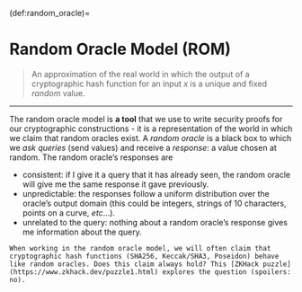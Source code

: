 (def:random_oracle)=
# Random Oracle Model (ROM)
> An approximation of the real world in which the output of a cryptographic hash function for an input $x$ is a unique and fixed *random* value.
---

The random oracle model is **a tool** that we use to write security proofs for our cryptographic constructions - it is a representation of the world in which we claim that random oracles exist. A *random oracle* is a black box to which we *ask queries* (send values) and receive a *response*: a value chosen at random. The random oracle’s responses are

- consistent: if I give it a query that it has already seen, the random oracle will give me the same response it gave previously.
- unpredictable: the responses follow a uniform distribution over the oracle’s output domain (this could be integers, strings of 10 characters, points on a curve, *etc*...).
- unrelated to the query: nothing about a random oracle’s response gives me information about the query.

```{note}
When working in the random oracle model, we will often claim that cryptographic hash functions (SHA256, Keccak/SHA3, Poseidon) behave like random oracles. Does this claim always hold? This [ZKHack puzzle](https://www.zkhack.dev/puzzle1.html) explores the question (spoilers: no).
```